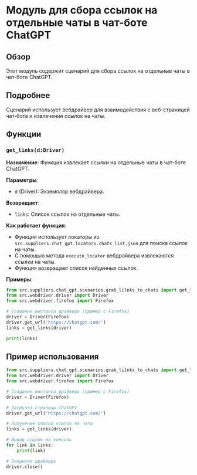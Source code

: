 # Модуль для сбора ссылок на отдельные чаты в чат-боте ChatGPT

## Обзор

Этот модуль содержит сценарий для сбора ссылок на отдельные чаты в чат-боте ChatGPT. 

## Подробнее

Сценарий использует вебдрайвер для взаимодействия с веб-страницей чат-бота и извлечения ссылок на чаты. 

## Функции

### `get_links(d:Driver)`

**Назначение**: Функция извлекает ссылки на отдельные чаты в чат-боте ChatGPT.

**Параметры**:

- `d` (Driver): Экземпляр вебдрайвера.

**Возвращает**:

- `links`: Список ссылок на отдельные чаты.

**Как работает функция**:

- Функция использует локаторы из `src.suppliers.chat_gpt.locators.chats_list.json` для поиска ссылок на чаты.
- С помощью метода `execute_locator` вебдрайвера извлекаются ссылки на чаты.
- Функция возвращает список найденных ссылок.

**Примеры**:

```python
from src.suppliers.chat_gpt.scenarios.grab_lilnks_to_chats import get_links
from src.webdriver.driver import Driver
from src.webdriver.firefox import Firefox

# Создание инстанса драйвера (пример с Firefox)
driver = Driver(Firefox)
driver.get_url('https://chatgpt.com/')
links = get_links(driver)

print(links)
```

## Пример использования

```python
from src.suppliers.chat_gpt.scenarios.grab_lilnks_to_chats import get_links
from src.webdriver.driver import Driver
from src.webdriver.firefox import Firefox

# Создание инстанса драйвера (пример с Firefox)
driver = Driver(Firefox)

# Загрузка страницы ChatGPT
driver.get_url('https://chatgpt.com/')

# Получение списка ссылок на чаты
links = get_links(driver)

# Вывод ссылок на консоль
for link in links:
    print(link)

# Закрытие драйвера
driver.close()
```